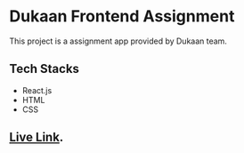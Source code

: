 # Dukaan Frontend Assignment

This project is a assignment app provided by Dukaan team.

## Tech Stacks

- React.js
- HTML
- CSS

## [Live Link](https://graceful-arithmetic-88da6b.netlify.app/).
